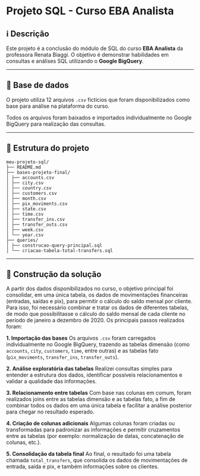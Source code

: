 # Projeto SQL - Curso EBA Analista

## :information_source: **Descrição**

Este projeto é a conclusão do módulo de SQL do curso **EBA Analista** da professora Renata Biaggi.
O objetivo é demonstrar habilidades em consultas e análises SQL utilizando o **Google BigQuery**.

---

## :game_die: **Base de dados**

O projeto utiliza 12 arquivos `.csv` fictícios que foram disponibilizados como base para análise na plataforma do curso.

Todos os arquivos foram baixados e importados individualmente no Google BigQuery para realização das consultas.

---

## :file_folder: **Estrutura do projeto**
```
meu-projeto-sql/
├── README.md
├── bases-projeto-final/
│ ├── accounts.csv
│ ├── city.csv
│ ├── country.csv
│ ├── customers.csv
│ ├── month.csv
│ ├── pix_moviments.csv
│ ├── state.csv
│ ├── time.csv
│ ├── transfer_ins.csv
│ ├── transfer_outs.csv
│ ├── week.csv
│ └── year.csv
├── queries/
│ ├── construcao-query-principal.sql
│ └── criacao-tabela-total-transfers.sql
```

---

## :hammer: **Construção da solução**

A partir dos dados disponibilizados no curso, o objetivo principal foi consolidar, em uma única tabela, os dados de movimentações financeiras (entradas, saídas e pix), para permitir o cálculo do saldo mensal por cliente. Para isso, foi necessário combinar e tratar os dados de diferentes tabelas, de modo que possibilitasse o cálculo do saldo mensal de cada cliente no período de janeiro a dezembro de 2020.
Os principais passos realizados foram:

**1. Importação das bases**
Os arquivos `.csv` foram carregados individualmente no Google BigQuery, trazendo as tabelas dimensão (como `accounts`, `city`, `customers`, `time`, entre outras) e as tabelas fato (`pix_moviments`, `transfer_ins`, `transfer_outs`).

**2. Análise exploratória das tabelas**
Realizei consultas simples para entender a estrutura dos dados, identificar possíveis relacionamentos e validar a qualidade das informações.

**3. Relacionamento entre tabelas**
Com base nas colunas em comum, foram realizados joins entre as tabelas dimensão e as tabelas fato, a fim de combinar todos os dados em uma única tabela e facilitar a análise posterior para chegar no resultado esperado.

**4. Criação de colunas adicionais**
Algumas colunas foram criadas ou transformadas para padronizar as informações e permitir cruzamentos entre as tabelas (por exemplo: normalização de datas, concatenação de colunas, etc.).

**5. Consolidação da tabela final**
Ao final, o resultado foi uma tabela chamada `total_transfers`, que consolida os dados de movimentações de entrada, saída e pix, e também informações sobre os clientes.
